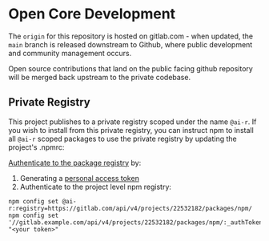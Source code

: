 # Open Core Development

The `origin` for this repository is hosted on gitlab.com - when updated,
the `main` branch is released downstream to Github, where public
development and community management occurs.

Open source contributions that land on the public facing github
repository will be merged back upstream to the private codebase.

## Private Registry

This project publishes to a private registry scoped under the name
`@ai-r`. If you wish to install from this private registry, you can
instruct npm to install all `@ai-r` scoped packages to use the private
registry by updating the project's .npmrc:

[Authenticate to the package registry](https://docs.gitlab.com/ee/user/packages/npm_registry/)
by:

1. Generating a
   [personal access token](https://docs.gitlab.com/ee/user/packages/npm_registry/#authenticate-to-the-package-registry)
2. Authenticate to the project level npm registry:

```shell script
npm config set @ai-r:registry=https://gitlab.com/api/v4/projects/22532182/packages/npm/
npm config set '//gitlab.example.com/api/v4/projects/22532182/packages/npm/:_authToken' "<your token>"
```
